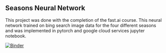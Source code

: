 ## Seasons Neural Network

This project was done with the completion of the fast.ai course. This neural network trained on bing search image data for the four different seasons and was implemented in pytorch
and google cloud services jupyter notebook.

[![Binder](https://mybinder.org/badge_logo.svg)](https://mybinder.org/v2/gh/kramanau/SeasonsNeuralNet/master?urlpath=%2Fvoila%2Frender%2FSeasons.ipynb)
